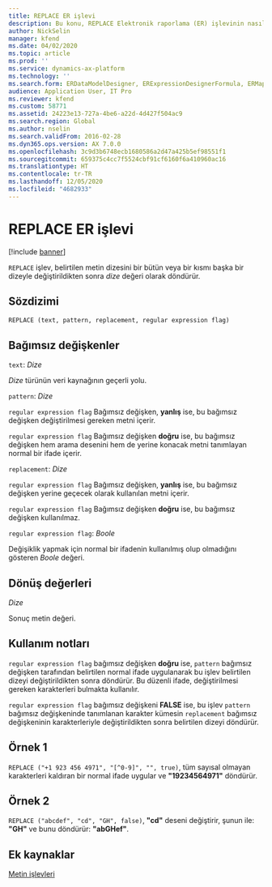 ```yaml
---
title: REPLACE ER işlevi
description: Bu konu, REPLACE Elektronik raporlama (ER) işlevinin nasıl kullanıldığı hakkında bilgi sağlar.
author: NickSelin
manager: kfend
ms.date: 04/02/2020
ms.topic: article
ms.prod: ''
ms.service: dynamics-ax-platform
ms.technology: ''
ms.search.form: ERDataModelDesigner, ERExpressionDesignerFormula, ERMappedFormatDesigner, ERModelMappingDesigner
audience: Application User, IT Pro
ms.reviewer: kfend
ms.custom: 58771
ms.assetid: 24223e13-727a-4be6-a22d-4d427f504ac9
ms.search.region: Global
ms.author: nselin
ms.search.validFrom: 2016-02-28
ms.dyn365.ops.version: AX 7.0.0
ms.openlocfilehash: 3c9d3b6748ecb1680586a2d47a425b5ef98551f1
ms.sourcegitcommit: 659375c4cc7f5524cbf91cf6160f6a410960ac16
ms.translationtype: HT
ms.contentlocale: tr-TR
ms.lasthandoff: 12/05/2020
ms.locfileid: "4682933"
---
```

# <a name="replace-er-function"></a>REPLACE ER işlevi

[!include [banner](../includes/banner.md)]

`REPLACE` işlev, belirtilen metin dizesini bir bütün veya bir kısmı başka bir dizeyle değiştirildikten sonra *dize* değeri olarak döndürür.

## <a name="syntax"></a>Sözdizimi

```vb
REPLACE (text, pattern, replacement, regular expression flag)
```

## <a name="arguments"></a>Bağımsız değişkenler

`text`: *Dize*

*Dize* türünün veri kaynağının geçerli yolu.

`pattern`: *Dize*

`regular expression flag` Bağımsız değişken, **yanlış** ise, bu bağımsız değişken değiştirilmesi gereken metni içerir.

`regular expression flag` Bağımsız değişken **doğru** ise, bu bağımsız değişken hem arama desenini hem de yerine konacak metni tanımlayan normal bir ifade içerir.

`replacement`: *Dize*

`regular expression flag` Bağımsız değişken, **yanlış** ise, bu bağımsız değişken yerine geçecek olarak kullanılan metni içerir.

`regular expression flag` Bağımsız değişken **doğru** ise, bu bağımsız değişken kullanılmaz.

`regular expression flag`: *Boole*

Değişiklik yapmak için normal bir ifadenin kullanılmış olup olmadığını gösteren *Boole* değeri.

## <a name="return-values"></a>Dönüş değerleri

*Dize*

Sonuç metin değeri.

## <a name="usage-notes"></a>Kullanım notları

`regular expression flag` bağımsız değişken **doğru** ise, `pattern` bağımsız değişken tarafından belirtilen normal ifade uygulanarak bu işlev belirtilen dizeyi değiştirildikten sonra döndürür. Bu düzenli ifade, değiştirilmesi gereken karakterleri bulmakta kullanılır.

`regular expression flag` bağımsız değişkeni **FALSE** ise, bu işlev `pattern` bağımsız değişkeninde tanımlanan karakter kümesin `replacement` bağımsız değişkeninin karakterleriyle değiştirildikten sonra belirtilen dizeyi döndürür. 

## <a name="example-1"></a>Örnek 1

`REPLACE ("+1 923 456 4971", "[^0-9]", "", true)`, tüm sayısal olmayan karakterleri kaldıran bir normal ifade uygular ve **"19234564971"** döndürür. 

## <a name="example-2"></a>Örnek 2

`REPLACE ("abcdef", "cd", "GH", false)`, **"cd"** deseni değiştirir, şunun ile: **"GH"** ve bunu döndürür: **"abGHef"**.

## <a name="additional-resources"></a>Ek kaynaklar

[Metin işlevleri](er-functions-category-text.md)
